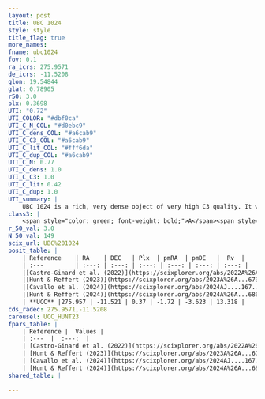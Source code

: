 ```yaml
---
layout: post
title: UBC 1024
style: style
title_flag: true
more_names: 
fname: ubc1024
fov: 0.1
ra_icrs: 275.9571
de_icrs: -11.5208
glon: 19.54844
glat: 0.78905
r50: 3.0
plx: 0.3698
UTI: "0.72"
UTI_COLOR: "#dbf0ca"
UTI_C_N_COL: "#d0ebc9"
UTI_C_dens_COL: "#a6cab9"
UTI_C_C3_COL: "#a6cab9"
UTI_C_lit_COL: "#fff6da"
UTI_C_dup_COL: "#a6cab9"
UTI_C_N: 0.77
UTI_C_dens: 1.0
UTI_C_C3: 1.0
UTI_C_lit: 0.42
UTI_C_dup: 1.0
UTI_summary: |
    UBC 1024 is a rich, very dense object of very high C3 quality. It was recently reported in the literature.
class3: |
    <span style="color: green; font-weight: bold;">A</span><span style="color: green; font-weight: bold;">A</span>
r_50_val: 3.0
N_50_val: 149
scix_url: UBC%201024
posit_table: |
    | Reference    | RA    | DEC   | Plx  | pmRA  | pmDE   |  Rv  |
    | :---         | :---: | :---: | :---: | :---: | :---: | :---: |
    |[Castro-Ginard et al. (2022)](https://scixplorer.org/abs/2022A%26A...661A.118C) | 275.96 | -11.52 | 0.36 | -1.72 | -3.63 | 4.51 |
    |[Hunt & Reffert (2023)](https://scixplorer.org/abs/2023A%26A...673A.114H) | 275.949 | -11.525 | 0.36 | -1.685 | -3.601 | 6.666 |
    |[Cavallo et al. (2024)](https://scixplorer.org/abs/2024AJ....167...12C) | 275.955 | -11.524 | 0.364 | -- | -- | -- |
    |[Hunt & Reffert (2024)](https://scixplorer.org/abs/2024A%26A...686A..42H) | 275.949 | -11.525 | 0.36 | -1.685 | -3.601 | 6.666 |
    | **UCC** |275.957 | -11.521 | 0.37 | -1.72 | -3.623 | 13.318 | 
cds_radec: 275.9571,-11.5208
carousel: UCC_HUNT23
fpars_table: |
    | Reference |  Values |
    | :---  |  :---:  |
    | [Castro-Ginard et al. (2022)](https://scixplorer.org/abs/2022A%26A...661A.118C) | `AV=3.41, Dist=3341, logAge=8.366` |
    | [Hunt & Reffert (2023)](https://scixplorer.org/abs/2023A%26A...673A.114H) | `AV50=4.34, diffAV50=2.815, MOD50=11.857, logAge50=8.222` |
    | [Cavallo et al. (2024)](https://scixplorer.org/abs/2024AJ....167...12C) | `AV50=4.96, dMod50=11.44, logAge50=7.99, [Fe/H]50=-0.74` |
    | [Hunt & Reffert (2024)](https://scixplorer.org/abs/2024A%26A...686A..42H) | `MassJ=2363.33` |
shared_table: |
    
---
```

